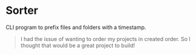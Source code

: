 # Sorter

CLI program to prefix files and folders with a timestamp.

> I had the issue of wanting to order my projects in created order. So I thought
> that would be a great project to build!